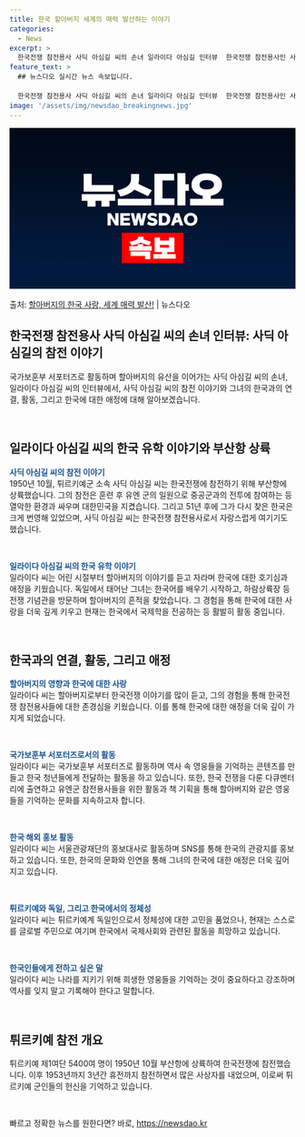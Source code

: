 ```yaml
---
title: 한국 할아버지 세계의 매력 발산하는 이야기
categories:
  - News
excerpt: >
  한국전쟁 참전용사 사딕 아심길 씨의 손녀 일라이다 아심길 인터뷰  한국전쟁 참전용사인 사딕 아심길 씨의 손녀…
feature_text: >
  ## 뉴스다오 실시간 뉴스 속보입니다.

  한국전쟁 참전용사 사딕 아심길 씨의 손녀 일라이다 아심길 인터뷰  한국전쟁 참전용사인 사딕 아심길 씨의 손녀…
image: '/assets/img/newsdao_breakingnews.jpg'
---
```


![뉴스다오 속보](/assets/img/newsdao_breakingnews.jpg)

<p>출처: <a href="https://newsdao.kr/4446" rel="dofollow">할아버지의 한국 사랑, 세계 매력 발산!</a> | 뉴스다오</p>

<h2 data-ke-size="size26">한국전쟁 참전용사 사딕 아심길 씨의 손녀 인터뷰: 사딕 아심길의 참전 이야기</h2>
국가보훈부 서포터즈로 활동하며 할아버지의 유산을 이어가는 사딕 아심길 씨의 손녀, 일라이다 아심길 씨의 인터뷰에서, 사딕 아심길 씨의 참전 이야기와 그녀의 한국과의 연결, 활동, 그리고 한국에 대한 애정에 대해 알아보겠습니다.

<p data-ke-size="size16">&nbsp;</p>

<h2 data-ke-size="size24">일라이다 아심길 씨의 한국 유학 이야기와 부산항 상륙</h2>
<b><span style="color: #1a5490;">사딕 아심길 씨의 참전 이야기</span></b><br>
1950년 10월, 튀르키예군 소속 사딕 아심길 씨는 한국전쟁에 참전하기 위해 부산항에 상륙했습니다. 그의 참전은 훈련 후 유엔 군의 일원으로 중공군과의 전투에 참여하는 등 열악한 환경과 싸우며 대한민국을 지켰습니다. 그리고 51년 후에 그가 다시 찾은 한국은 크게 번영해 있었으며, 사딕 아심길 씨는 한국전쟁 참전용사로서 자랑스럽게 여기기도 했습니다.

<p data-ke-size="size16">&nbsp;</p>

<b><span style="color: #1a5490;">일라이다 아심길 씨의 한국 유학 이야기</span></b><br>
일라이다 씨는 어린 시절부터 할아버지의 이야기를 듣고 자라며 한국에 대한 호기심과 애정을 키웠습니다. 독일에서 태어난 그녀는 한국어를 배우기 시작하고, 하람상륙장 등 전쟁 기념관을 방문하며 할아버지의 흔적을 찾았습니다. 그 경험을 통해 한국에 대한 사랑을 더욱 깊게 키우고 현재는 한국에서 국제학을 전공하는 등 활발히 활동 중입니다.

<p data-ke-size="size16">&nbsp;</p>

<h2 data-ke-size="size24">한국과의 연결, 활동, 그리고 애정</h2>
<b><span style="color: #1a5490;">할아버지의 영향과 한국에 대한 사랑</span></b><br>
일라이다 씨는 할아버지로부터 한국전쟁 이야기를 많이 듣고, 그의 경험을 통해 한국전쟁 참전용사들에 대한 존경심을 키웠습니다. 이를 통해 한국에 대한 애정을 더욱 깊이 가지게 되었습니다.

<p data-ke-size="size16">&nbsp;</p>

<b><span style="color: #1a5490;">국가보훈부 서포터즈로서의 활동</span></b><br>
일라이다 씨는 국가보훈부 서포터즈로 활동하며 역사 속 영웅들을 기억하는 콘텐츠를 만들고 한국 청년들에게 전달하는 활동을 하고 있습니다. 
또한, 한국 전쟁을 다룬 다큐멘터리에 출연하고 유엔군 참전용사들을 위한 활동과 책 기획을 통해 할아버지와 같은 영웅들을 기억하는 문화를 지속하고자 합니다.

<p data-ke-size="size16">&nbsp;</p>

<b><span style="color: #1a5490;">한국 해외 홍보 활동</span></b><br>
일라이다 씨는 서울관광재단의 홍보대사로 활동하며 SNS를 통해 한국의 관광지를 홍보하고 있습니다. 또한, 한국의 문화와 인연을 통해 그녀의 한국에 대한 애정은 더욱 깊어지고 있습니다.

<p data-ke-size="size16">&nbsp;</p>

<b><span style="color: #1a5490;">튀르키예와 독일, 그리고 한국에서의 정체성</span></b><br>
일라이다 씨는 튀르키예계 독일인으로서 정체성에 대한 고민을 품었으나, 현재는 스스로를 글로벌 주민으로 여기며 한국에서 국제사회와 관련된 활동을 희망하고 있습니다.

<p data-ke-size="size16">&nbsp;</p>

<b><span style="color: #1a5490;">한국인들에게 전하고 싶은 말</span></b><br>
일라이다 씨는 나라를 지키기 위해 희생한 영웅들을 기억하는 것이 중요하다고 강조하며 역사를 잊지 말고 기록해야 한다고 말합니다.

<p data-ke-size="size16">&nbsp;</p>

<h2 data-ke-size="size24">튀르키예 참전 개요</h2>
튀르키예 제1여단 5400여 명이 1950년 10월 부산항에 상륙하여 한국전쟁에 참전했습니다. 이후 1953년까지 3년간 휴전까지 참전하면서 많은 사상자를 내었으며, 이로써 튀르키예 군인들의 헌신을 기억하고 있습니다.

<p data-ke-size="size16">&nbsp;</p> 

빠르고 정확한 뉴스를 원한다면? 바로, <a href="https://newsdao.kr" rel="dofollow">https://newsdao.kr</a>


    
